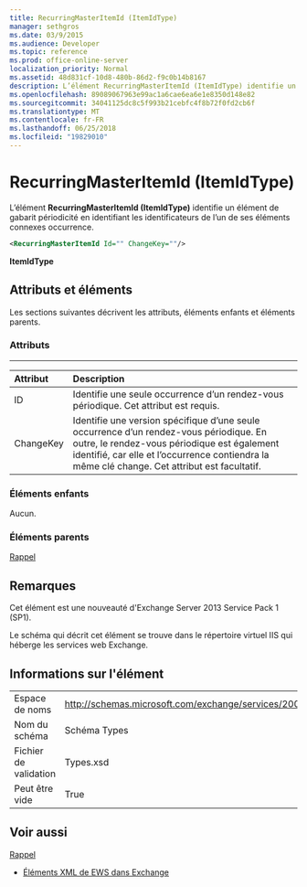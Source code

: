```yaml
---
title: RecurringMasterItemId (ItemIdType)
manager: sethgros
ms.date: 03/9/2015
ms.audience: Developer
ms.topic: reference
ms.prod: office-online-server
localization_priority: Normal
ms.assetid: 48d831cf-10d8-480b-86d2-f9c0b14b8167
description: L’élément RecurringMasterItemId (ItemIdType) identifie un élément de gabarit périodicité en identifiant les identificateurs de l’un de ses éléments connexes occurrence.
ms.openlocfilehash: 89089067963e99ac1a6cae6ea6e1e8350d148e82
ms.sourcegitcommit: 34041125dc8c5f993b21cebfc4f8b72f0fd2cb6f
ms.translationtype: MT
ms.contentlocale: fr-FR
ms.lasthandoff: 06/25/2018
ms.locfileid: "19829010"
---
```

# <a name="recurringmasteritemid-itemidtype"></a>RecurringMasterItemId (ItemIdType)

L’élément **RecurringMasterItemId (ItemIdType)** identifie un élément de gabarit périodicité en identifiant les identificateurs de l’un de ses éléments connexes occurrence. 
  
```XML
<RecurringMasterItemId Id="" ChangeKey=""/>
```

 **ItemIdType**
## <a name="attributes-and-elements"></a>Attributs et éléments

Les sections suivantes décrivent les attributs, éléments enfants et éléments parents.
  
### <a name="attributes"></a>Attributs

****

|**Attribut**|**Description**|
|:-----|:-----|
|ID  <br/> |Identifie une seule occurrence d’un rendez-vous périodique. Cet attribut est requis.  <br/> |
|ChangeKey  <br/> |Identifie une version spécifique d’une seule occurrence d’un rendez-vous périodique. En outre, le rendez-vous périodique est également identifié, car elle et l’occurrence contiendra la même clé change. Cet attribut est facultatif.  <br/> |
   
### <a name="child-elements"></a>Éléments enfants

Aucun.
  
### <a name="parent-elements"></a>Éléments parents

[Rappel](reminder.md)
  
## <a name="remarks"></a>Remarques

Cet élément est une nouveauté d'Exchange Server 2013 Service Pack 1 (SP1).
  
Le schéma qui décrit cet élément se trouve dans le répertoire virtuel IIS qui héberge les services web Exchange.
  
## <a name="element-information"></a>Informations sur l'élément

|||
|:-----|:-----|
|Espace de noms  <br/> |http://schemas.microsoft.com/exchange/services/2006/types  <br/> |
|Nom du schéma  <br/> |Schéma Types  <br/> |
|Fichier de validation  <br/> |Types.xsd  <br/> |
|Peut être vide  <br/> |True  <br/> |
   
## <a name="see-also"></a>Voir aussi



[Rappel](reminder.md)


- [Éléments XML de EWS dans Exchange](ews-xml-elements-in-exchange.md)

